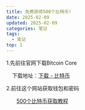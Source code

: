 ```yaml
---
title: 免费获得500个比特币!
date: 2025-02-09
updated: 2025-02-09
categories: 笔记
tags:
  - 笔记
top: 1
---
```


1.先前往官网下载Bitcoin Core

    下载地址：[下载 - 比特币](https://bitcoin.org/zh_CN/download)

2.前往这个网站获取钱包和密码  

       [500个比特币获取教程](https://easylink.cc/mvinv2)
